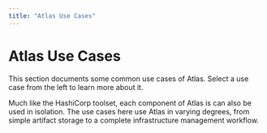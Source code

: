 ```yaml
---
title: "Atlas Use Cases"
---
```


# Atlas Use Cases

This section documents some common use cases of Atlas. Select a
use case from the left to learn more about it.

Much like the HashiCorp toolset, each component of Atlas is
can also be used in isolation. The use cases here use Atlas in varying degrees,
from simple artifact storage to a complete infrastructure management workflow.

